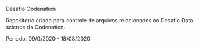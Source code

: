 Desafio Codenation

Repositorio criado para controle de arquivos relacionados ao Desafio Data science da Codenation. 

Periodo: 09/0/2020 - 18/08/2020